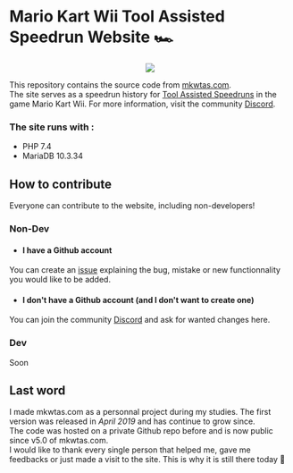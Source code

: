 # Mario Kart Wii Tool Assisted Speedrun Website :racing_car:
<p align="center">
<img src="https://user-images.githubusercontent.com/28055187/183260844-6110d0a4-212f-4c12-b230-f5bf4234ab65.png" />
</p>

This repository contains the source code from [mkwtas.com](https://mkwtas.com/).  
The site serves as a speedrun history for [Tool Assisted Speedruns](https://en.wikipedia.org/wiki/Tool-assisted_speedrun) in the game Mario Kart Wii.
For more information, visit the community [Discord](https://mkwtas.com/discord/).

### The site runs with :
- PHP 7.4
- MariaDB 10.3.34  

## How to contribute
Everyone can contribute to the website, including non-developers!

### Non-Dev
- #### I have a Github account
You can create an [issue](https://github.com/boumi21/mkwtas-website/issues) explaining the bug, mistake or new functionnality you would like to be added.
- #### I don't have a Github account (and I don't want to create one)
You can join the community [Discord](https://mkwtas.com/discord/) and ask for wanted changes here.

### Dev
Soon


## Last word
I made mkwtas.com as a personnal project during my studies. The first version was released in *April 2019* and has continue to grow since.  
The code was hosted on a private Github repo before and is now public since v5.0 of mkwtas.com.  
I would like to thank every single person that helped me, gave me feedbacks or just made a visit to the site. This is why it is still there today :blue_heart:
